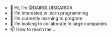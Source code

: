 - 👋 Hi, I’m @DAIROLUISGARCIA
- 👀 I’m interested in learn programming
- 🌱 I’m currently learning to program 
- 💞️ I’m looking to collaborate in large companies
- 📫 How to reach me ...

<!---
DAIROLUISGARCIA/DAIROLUISGARCIA is a ✨ special ✨ repository because its `README.md` (this file) appears on your GitHub profile.
You can click the Preview link to take a look at your changes.
--->
